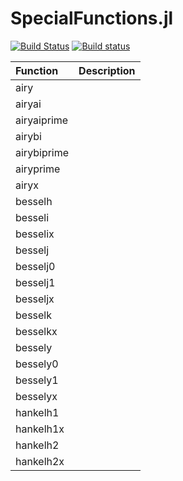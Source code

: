SpecialFunctions.jl
===================

[![Build Status](https://travis-ci.org/JuliaMath/SpecialFunctions.jl.svg?branch=master)](https://travis-ci.org/JuliaMath/SpecialFunctions.jl)
[![Build status](https://ci.appveyor.com/api/projects/status/ccfgkm2cjcggu158/branch/master?svg=true)](https://ci.appveyor.com/project/ararslan/specialfunctions-jl/branch/master)

| Function    | Description   |
|:------------|:--------------|
| airy        |  |
| airyai      |  |
| airyaiprime |  |
| airybi      |  |
| airybiprime |  |
| airyprime   |  |
| airyx       |  |
| besselh     |  |
| besseli     |  |
| besselix    |  |
| besselj     |  |
| besselj0    |  |
| besselj1    |  |
| besseljx    |  |
| besselk     |  |
| besselkx    |  |
| bessely     |  |
| bessely0    |  |
| bessely1    |  |
| besselyx    |  |
| hankelh1    |  |
| hankelh1x   |  |
| hankelh2    |  |
| hankelh2x   |  |
